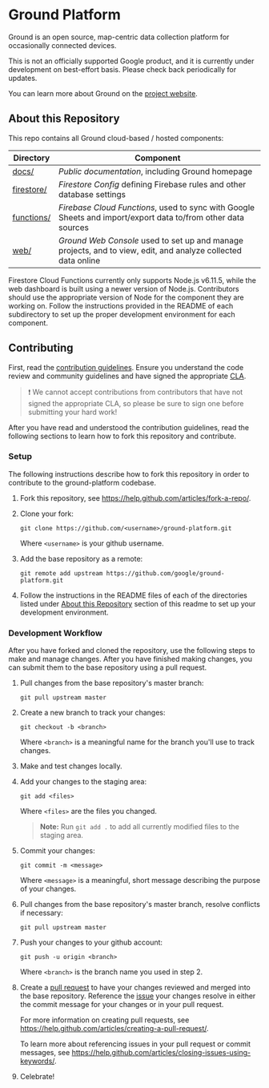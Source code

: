 # Ground Platform

Ground is an open source, map-centric data collection platform for occasionally connected devices.

This is not an officially supported Google product, and it is currently under development on best-effort basis. Please check back periodically for updates.

You can learn more about Ground on the [project
website](https://google.github.io/ground-platform).

## About this Repository

This repo contains all Ground cloud-based / hosted components:

|Directory               |Component|
|------------------------|-----------------------------------------------|
|[docs/](docs/)          |*Public documentation*, including Ground homepage|
|[firestore/](firestore/)|*Firestore Config* defining Firebase rules and other database settings|
|[functions/](functions/)|*Firebase Cloud Functions*, used to sync with Google Sheets and import/export data to/from other data sources|
|[web/](web/)            |*Ground Web Console* used to set up and manage projects, and to view, edit, and analyze collected data online|

Firestore Cloud Functions currently only supports Node.js v6.11.5, 
while the web dashboard is built using a newer version of Node.js. Contributors should use the appropriate version of Node for the component they are working on. Follow the instructions provided in the README of each subdirectory to set up the proper
development environment for each component. 

## Contributing

First, read the [contribution guidelines](CONTRIBUTING.md). Ensure you
understand the code review and community guidelines and have signed 
the appropriate [CLA](https://cla.developers.google.com/). 

> :exclamation: We cannot accept contributions from contributors that 
> have not signed the appropriate CLA, so please be sure to sign one 
> before submitting your hard work!

After you have read and understood the contribution guidelines, read the 
following sections to learn how to fork this repository and contribute.

### Setup

The following instructions describe how to fork this repository in order 
to contribute to the ground-platform codebase.

1. Fork this repository, see <https://help.github.com/articles/fork-a-repo/>.

2. Clone your fork:
    
    `git clone https://github.com/<username>/ground-platform.git`
    
    Where `<username>` is your github username.

3. Add the base repository as a remote:
    
    `git remote add upstream https://github.com/google/ground-platform.git`

4. Follow the instructions in the README files of each of the directories listed under [About this Repository](#about-this-repository) section of this readme to set up your development environment.

### Development Workflow

After you have forked and cloned the repository, use the following steps to
make and manage changes. After you have finished making changes, you can 
submit them to the base repository using a pull request. 

1. Pull changes from the base repository's master branch:
    
    `git pull upstream master`

1. Create a new branch to track your changes:
    
    `git checkout -b <branch>`
    
    Where `<branch>` is a meaningful name for the branch you'll use to track
    changes.

1. Make and test changes locally.

1. Add your changes to the staging area:
    
    `git add <files>`
    
    Where `<files>` are the files you changed.
    
    > **Note:** Run `git add .` to add all currently modified files to the staging area.

1. Commit your changes:
    
    `git commit -m <message>`
    
    Where `<message>` is a meaningful, short message describing the purpose of
    your changes.

1. Pull changes from the base repository's master branch, resolve conflicts if
   necessary:
      
    `git pull upstream master`

1. Push your changes to your github account:
    
    `git push -u origin <branch>`
    
    Where `<branch>` is the branch name you used in step 2.

1. Create a [pull request](https://help.github.com/articles/about-pull-requests/) to have your changes reviewed and merged into the base 
repository. Reference the [issue](https://github.com/google/ground-platform/issues) your changes resolve in either the commit message for your changes or in your pull request. 

    For more information on creating pull requests, see <https://help.github.com/articles/creating-a-pull-request/>. 
    
    To learn more about referencing issues in your pull request or commit messages, see <https://help.github.com/articles/closing-issues-using-keywords/>.

1. Celebrate!

